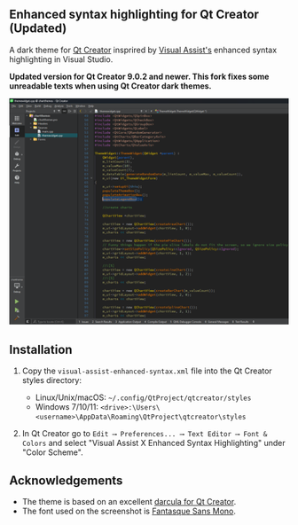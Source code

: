 ## Enhanced syntax highlighting for Qt Creator **(Updated)**

A dark theme for [Qt Creator](http://qt.io/ide) insprired by [Visual Assist's](https://www.wholetomato.com/) enhanced syntax highlighting in Visual Studio.

**Updated version for Qt Creator 9.0.2 and newer. This fork fixes some unreadable texts when using Qt Creator dark themes.**

![Screenshot](screenshots/NewScreenshot.png "Qt Creator with enhanced syntax highlighting")

## Installation

1. Copy the `visual-assist-enhanced-syntax.xml` file into the Qt Creator styles directory:

    - Linux/Unix/macOS: `~/.config/QtProject/qtcreator/styles`
    - Windows 7/10/11: `<drive>:\Users\<username>\AppData\Roaming\QtProject\qtcreator\styles`

2. In Qt Creator go to `Edit ⟶ Preferences... ⟶ Text Editor ⟶ Font & Colors` and select "Visual Assist X Enhanced Syntax Highlighting" under "Color Scheme".

## Acknowledgements
- The theme is based on an excellent [darcula for Qt Creator](https://github.com/dracula/qtcreator).
- The font used on the screenshot is [Fantasque Sans Mono](https://github.com/belluzj/fantasque-sans).

